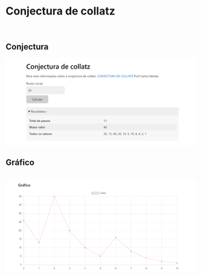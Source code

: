 # Conjectura de collatz

<br>

## Conjectura
<img src="./img/conjectura.png">

## Gráfico

<br>

<img src="./img/chart.png">
